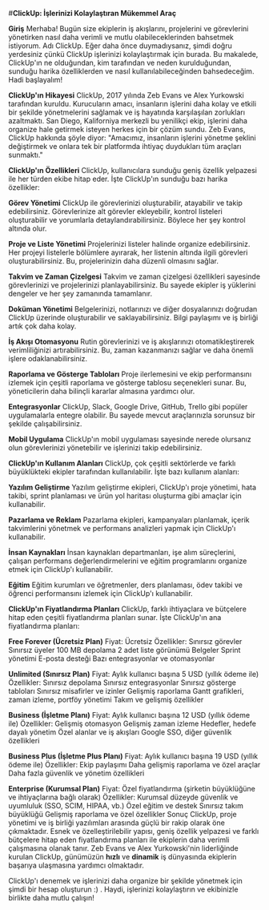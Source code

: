 #**ClickUp: İşlerinizi Kolaylaştıran Mükemmel Araç**

**Giriş**
Merhaba! Bugün size ekiplerin iş akışlarını, projelerini ve görevlerini yönetirken nasıl daha verimli ve mutlu olabileceklerinden bahsetmek istiyorum. 
Adı ClickUp. Eğer daha önce duymadıysanız, şimdi doğru yerdesiniz çünkü ClickUp işlerinizi kolaylaştırmak için burada. 
Bu makalede, ClickUp'ın ne olduğundan, kim tarafından ve neden kurulduğundan, sunduğu harika özelliklerden ve nasıl kullanılabileceğinden bahsedeceğim. Hadi başlayalım!

**ClickUp'ın Hikayesi**
ClickUp, 2017 yılında Zeb Evans ve Alex Yurkowski tarafından kuruldu. Kurucuların amacı, 
insanların işlerini daha kolay ve etkili bir şekilde yönetmelerini sağlamak ve iş hayatında karşılaşılan zorlukları azaltmaktı. 
San Diego, Kaliforniya merkezli bu yenilikçi ekip, işlerini daha organize hale getirmek isteyen herkes için bir çözüm sundu. 
Zeb Evans, ClickUp hakkında şöyle diyor: "Amacımız, insanların işlerini yönetme şeklini değiştirmek ve onlara tek bir platformda ihtiyaç duydukları tüm araçları sunmaktı."

**ClickUp'ın Özellikleri**
ClickUp, kullanıcılara sunduğu geniş özellik yelpazesi ile her türden ekibe hitap eder. İşte ClickUp'ın sunduğu bazı harika özellikler:

  **Görev Yönetimi**
  ClickUp ile görevlerinizi oluşturabilir, atayabilir ve takip edebilirsiniz. Görevlerinize alt görevler ekleyebilir, 
  kontrol listeleri oluşturabilir ve yorumlarla detaylandırabilirsiniz. 
  Böylece her şey kontrol altında olur.

  **Proje ve Liste Yönetimi**
  Projelerinizi listeler halinde organize edebilirsiniz. 
  Her projeyi listelerle bölümlere ayırarak, her listenin altında ilgili görevleri oluşturabilirsiniz.
  Bu, projelerinizin daha düzenli olmasını sağlar.

  **Takvim ve Zaman Çizelgesi**
  Takvim ve zaman çizelgesi özellikleri sayesinde görevlerinizi ve projelerinizi planlayabilirsiniz. 
  Bu sayede ekipler iş yüklerini dengeler ve her şey zamanında tamamlanır.
  
  **Doküman Yönetimi**
  Belgelerinizi, notlarınızı ve diğer dosyalarınızı doğrudan ClickUp üzerinde oluşturabilir ve saklayabilirsiniz. Bilgi paylaşımı ve iş birliği artık çok daha kolay.

  **İş Akışı Otomasyonu**
  Rutin görevlerinizi ve iş akışlarınızı otomatikleştirerek verimliliğinizi artırabilirsiniz. Bu, zaman kazanmanızı sağlar ve daha önemli işlere odaklanabilirsiniz.

  **Raporlama ve Gösterge Tabloları**
  Proje ilerlemesini ve ekip performansını izlemek için çeşitli raporlama ve gösterge tablosu seçenekleri sunar. Bu, yöneticilerin daha bilinçli kararlar almasına yardımcı olur.

  **Entegrasyonlar**
  ClickUp, Slack, Google Drive, GitHub, Trello gibi popüler uygulamalarla entegre olabilir. Bu sayede mevcut araçlarınızla sorunsuz bir şekilde çalışabilirsiniz.

  **Mobil Uygulama**
  ClickUp'ın mobil uygulaması sayesinde nerede olursanız olun görevlerinizi yönetebilir ve işlerinizi takip edebilirsiniz.


**ClickUp'ın Kullanım Alanları**
ClickUp, çok çeşitli sektörlerde ve farklı büyüklükteki ekipler tarafından kullanılabilir. İşte bazı kullanım alanları:

  **Yazılım Geliştirme**
  Yazılım geliştirme ekipleri, ClickUp'ı proje yönetimi, hata takibi, sprint planlaması ve ürün yol haritası oluşturma gibi amaçlar için kullanabilir.

  **Pazarlama ve Reklam**
  Pazarlama ekipleri, kampanyaları planlamak, içerik takvimlerini yönetmek ve performans analizleri yapmak için ClickUp'ı kullanabilir.

  **İnsan Kaynakları**
  İnsan kaynakları departmanları, işe alım süreçlerini, çalışan performans değerlendirmelerini ve eğitim programlarını organize etmek için ClickUp'ı kullanabilir.

  **Eğitim**
  Eğitim kurumları ve öğretmenler, ders planlaması, ödev takibi ve öğrenci performansını izlemek için ClickUp'ı kullanabilir.


**ClickUp'ın Fiyatlandırma Planları**
ClickUp, farklı ihtiyaçlara ve bütçelere hitap eden çeşitli fiyatlandırma planları sunar. İşte ClickUp'ın ana fiyatlandırma planları:

**Free Forever (Ücretsiz Plan)**
Fiyat: Ücretsiz
Özellikler:
  Sınırsız görevler
  Sınırsız üyeler
  100 MB depolama
  2 adet liste görünümü
  Belgeler
  Sprint yönetimi
  E-posta desteği
  Bazı entegrasyonlar ve otomasyonlar
  
**Unlimited (Sınırsız Plan)**
Fiyat: Aylık kullanıcı başına 5 USD (yıllık ödeme ile)
Özellikler:
  Sınırsız depolama
  Sınırsız entegrasyonlar
  Sınırsız gösterge tabloları
  Sınırsız misafirler ve izinler
  Gelişmiş raporlama
  Gantt grafikleri, zaman izleme, portföy yönetimi
  Takım ve gelişmiş özellikler
  
**Business (İşletme Planı)**
Fiyat: Aylık kullanıcı başına 12 USD (yıllık ödeme ile)
Özellikler:
  Gelişmiş otomasyon
  Gelişmiş zaman izleme
  Hedefler, hedefe dayalı yönetim
  Özel alanlar ve iş akışları
  Google SSO, diğer güvenlik özellikleri
  
**Business Plus (İşletme Plus Planı)**
Fiyat: Aylık kullanıcı başına 19 USD (yıllık ödeme ile)
Özellikler:
  Ekip paylaşımı
  Daha gelişmiş raporlama ve özel araçlar
  Daha fazla güvenlik ve yönetim özellikleri
  
**Enterprise (Kurumsal Plan)**
Fiyat: Özel fiyatlandırma (şirketin büyüklüğüne ve ihtiyaçlarına bağlı olarak)
Özellikler:
  Kurumsal düzeyde güvenlik ve uyumluluk (SSO, SCIM, HIPAA, vb.)
  Özel eğitim ve destek
  Sınırsız takım büyüklüğü
  Gelişmiş raporlama ve özel özellikler
Sonuç
ClickUp, proje yönetimi ve iş birliği yazılımları arasında güçlü bir rakip olarak öne çıkmaktadır. 
Esnek ve özelleştirilebilir yapısı, geniş özellik yelpazesi ve farklı bütçelere hitap eden fiyatlandırma planları ile 
ekiplerin daha verimli çalışmasına olanak tanır. 
  Zeb Evans ve Alex Yurkowski'nin liderliğinde kurulan ClickUp, günümüzün **hızlı** ve **dinamik** iş dünyasında ekiplerin başarıya ulaşmasına yardımcı olmaktadır.

ClickUp'ı denemek ve işlerinizi daha organize bir şekilde yönetmek için şimdi bir hesap oluşturun :) . Haydi, işlerinizi kolaylaştırın ve ekibinizle birlikte daha mutlu çalışın!

